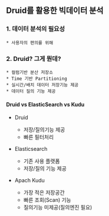 ## Druid를 활용한 빅데이터 분석

### 1. 데이터 분석의 필요성
	* 사용자의 편의를 위해

### 2. Druid? 그게 뭔데?
	* 컬럼기반 분산 저장소
	* Time 기반 Partitioning
	* 실시간/배치 데이터 저장기능 제공
	* 데이터 질의 기능 제공

#### Druid vs ElasticSearch vs Kudu
* Druid
	- 저장/질의기능 제공
	- 빠른 필터처리
* Elasticsearch
	- 기존 사용 플랫폼
	- 저장/질의 기능 제공

* Apach Kudu
	- 가장 적은 저장공간
	- 빠른 조회(Scan) 기능
	- 질의기능 미제공(질의엔진 필요)